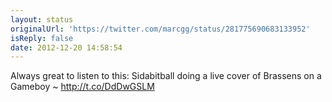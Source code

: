 ```yaml
---
layout: status
originalUrl: 'https://twitter.com/marcgg/status/281775690683133952'
isReply: false
date: 2012-12-20 14:58:54
---
```


Always great to listen to this: Sidabitball doing a live cover of Brassens on a Gameboy ~ http://t.co/DdDwGSLM
